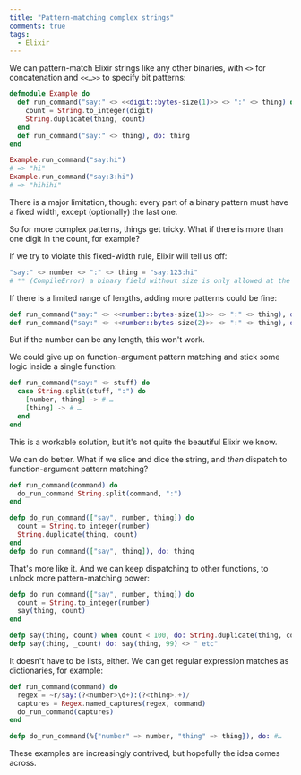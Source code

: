 ```yaml
---
title: "Pattern-matching complex strings"
comments: true
tags:
  - Elixir
---
```


We can pattern-match Elixir strings like any other binaries, with `<>` for concatenation and `<<…>>` to specify bit patterns:

``` elixir linenos:false
defmodule Example do
  def run_command("say:" <> <<digit::bytes-size(1)>> <> ":" <> thing) do
    count = String.to_integer(digit)
    String.duplicate(thing, count)
  end
  def run_command("say:" <> thing), do: thing
end

Example.run_command("say:hi")
# => "hi"
Example.run_command("say:3:hi")
# => "hihihi"
```

There is a major limitation, though: every part of a binary pattern must have a fixed width, except (optionally) the last one.

So for more complex patterns, things get tricky. What if there is more than one digit in the count, for example?

If we try to violate this fixed-width rule, Elixir will tell us off:

```elixir linenos:false
"say:" <> number <> ":" <> thing = "say:123:hi"
# ** (CompileError) a binary field without size is only allowed at the end of a binary pattern
```

If there is a limited range of lengths, adding more patterns could be fine:

``` elixir linenos:false
def run_command("say:" <> <<number::bytes-size(1)>> <> ":" <> thing), do: #…
def run_command("say:" <> <<number::bytes-size(2)>> <> ":" <> thing), do: #…
```

But if the number can be any length, this won't work.

We could give up on function-argument pattern matching and stick some logic inside a single function:

``` elixir linenos:false
def run_command("say:" <> stuff) do
  case String.split(stuff, ":") do
    [number, thing] -> # …
    [thing] -> # …
  end
end
```

This is a workable solution, but it's not quite the beautiful Elixir we know.

We can do better. What if we slice and dice the string, and *then* dispatch to function-argument pattern matching?

``` elixir linenos:false
def run_command(command) do
  do_run_command String.split(command, ":")
end

defp do_run_command(["say", number, thing]) do
  count = String.to_integer(number)
  String.duplicate(thing, count)
end
defp do_run_command(["say", thing]), do: thing
```

That's more like it. And we can keep dispatching to other functions, to unlock more pattern-matching power:

``` elixir linenos:false
defp do_run_command(["say", number, thing]) do
  count = String.to_integer(number)
  say(thing, count)
end

defp say(thing, count) when count < 100, do: String.duplicate(thing, count)
defp say(thing, _count) do: say(thing, 99) <> " etc"
```

It doesn't have to be lists, either. We can get regular expression matches as dictionaries, for example:

``` elixir linenos:false
def run_command(command) do
  regex = ~r/say:(?<number>\d+):(?<thing>.+)/
  captures = Regex.named_captures(regex, command)
  do_run_command(captures)
end

defp do_run_command(%{"number" => number, "thing" => thing}), do: #…
```

These examples are increasingly contrived, but hopefully the idea comes across.
